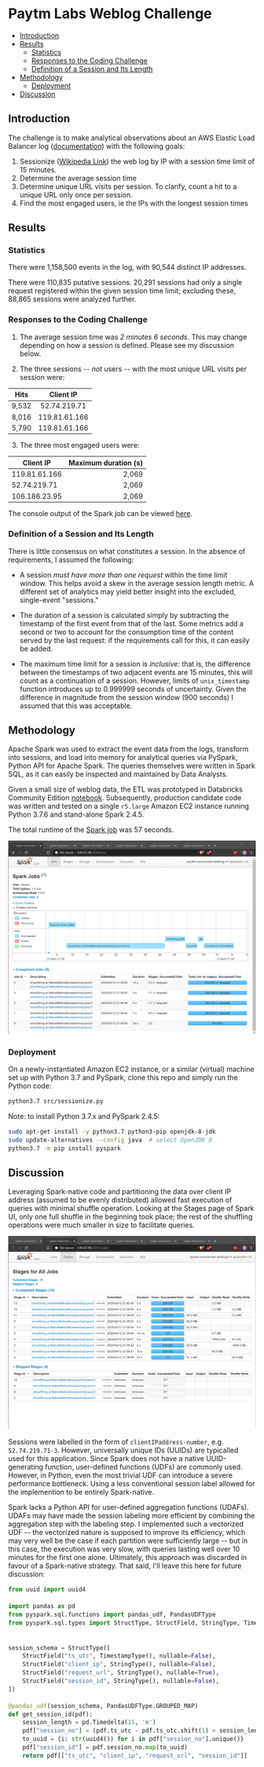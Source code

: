 # Paytm Labs Weblog Challenge

  * [Introduction](#introduction)
  * [Results](#results)
    + [Statistics](#statistics)
    + [Responses to the Coding Challenge](#responses-to-the-coding-challenge)
    + [Definition of a Session and Its Length](#definition-of-a-session-and-its-length)
  * [Methodology](#methodology)
    + [Deployment](#deployment)
  * [Discussion](#discussion)

## Introduction

The challenge is to make analytical observations about an AWS Elastic Load Balancer log ([documentation](http://docs.aws.amazon.com/ElasticLoadBalancing/latest/DeveloperGuide/access-log-collection.html#access-log-entry-format)) with the following goals:

1. Sessionize ([Wikipedia Link](https://en.wikipedia.org/wiki/Session_(web_analytics))) the web log by IP with a session time limit of 15 minutes.
2. Determine the average session time
3. Determine unique URL visits per session. To clarify, count a hit to a unique URL only once per session.
4. Find the most engaged users, ie the IPs with the longest session times

## Results

### Statistics

There were 1,158,500 events in the log, with 90,544 distinct IP addresses. 

There were 110,835 putative sessions. 20,291 sessions had only a single request registered within the given session time limit; excluding these, 88,865 sessions were analyzed further.

### Responses to the Coding Challenge

1. The average session time was *2 minutes 6 seconds*. This may change depending on how a session is defined. Please see my discussion below. 

2. The three sessions -- _not_ users -- with the most unique URL visits per session were:

Hits | Client IP
--- | :---: 
9,532 | 52.74.219.71
8,016 | 119.81.61.166
5,790 | 119.81.61.166

3. The three most engaged users were:

Client IP | Maximum duration (s)
--------------- | ----------------:
  119.81.61.166 |             2,069
   52.74.219.71 |             2,069
  106.186.23.95 |             2,069

The console output of the Spark job can be viewed [here](src/results_console.md).

### Definition of a Session and Its Length

There is little consensus on what constitutes a session. In the absence of requirements, I assumed the following:

- A session _must have more than one request_ within the time limit window. This helps avoid a skew in the average session length metric. A different set of analytics may yield better insight into the excluded, single-event "sessions."

- The duration of a session is calculated simply by subtracting the timestamp of the first event from that of the last. Some metrics add a second or two to account for the consumption time of the content served by the last request: if the requirements call for this, it can easily be added.

- The maximum time limit for a session is _inclusive_: that is, the difference between the timestamps of two adjacent events are 15 minutes, this will count as a continuation of a session. However, limits of `unix_timestamp` function introduces up to 0.999999 seconds of uncertainty. Given the difference in magnitude from the session window (900 seconds) I assumed that this was acceptable.

## Methodology

Apache Spark was used to extract the event data from the logs, transform into sessions, and load into memory for analytical queries via PySpark, Python API for Apache Spark. The queries themselves were written in Spark SQL, as it can easily be inspected and maintained by Data Analysts.

Given a small size of weblog data, the ETL was prototyped in Databricks Community Edition [notebook](https://databricks-prod-cloudfront.cloud.databricks.com/public/4027ec902e239c93eaaa8714f173bcfc/5211130610419137/1119682703921521/2408820551392452/latest.html). Subsequently, production candidate code was written and tested on a single `r5.large` Amazon EC2 instance running Python 3.7.6 and stand-alone Spark 2.4.5. 

The total runtime of the [Spark job](src\sessionize.py) was 57 seconds.

![Screenshot of the Spark UI](docs/screenshot-sparkui.png)

### Deployment

On a newly-instantiated Amazon EC2 instance, or a similar (virtual) machine set up with Python 3.7 and PySpark, clone this repo and simply run the Python code:
```bash
python3.7 src/sessionize.py
```

Note: to install Python 3.7.x and PySpark 2.4.5: 
```bash
sudo apt-get install -y python3.7 python3-pip openjdk-8-jdk
sudo update-alternatives --config java  # select OpenJDK 8
python3.7 -m pip install pyspark
```

## Discussion

Leveraging Spark-native code and partitioning the data over client IP address (assumed to be evenly distributed) allowed fast execution of queries with minimal shuffle operation. Looking at the Stages page of Spark UI, only one full shuffle in the beginning took place; the rest of the shuffling operations were much smaller in size to facilitate queries.

![Screenshot of the Spark UI, Jobs tab](docs/screenshot-sparkui-jobs.png)

Sessions were labelled in the form of `clientIPaddress-number`, e.g. `52.74.219.71-3`. However, universally unique IDs (UUIDs) are typicalled used for this application. Since Spark does not have a native UUID-generating function, user-defined functions (UDFs) are commonly used. However, in Python, even the most trivial UDF can introduce a severe performance bottleneck. Using a less conventional session label allowed for the implemention to be entirely Spark-native.

Spark lacks a Python API for user-defined aggregation functions (UDAFs). UDAFs may have made the session labeling more efficient by combining the aggregation step with the labeling step. I implemented such a vectorized UDF -- the vectorized nature is supposed to improve its efficiency, which may very well be the case if each partition were sufficiently large -- but in this case, the execution was very slow, with queries lasting well over 10 minutes for the first one alone. Ultimately, this approach was discarded in favour of a Spark-native strategy. That said, I'll leave this here for future discussion:

```python
from uuid import uuid4

import pandas as pd
from pyspark.sql.functions import pandas_udf, PandasUDFType
from pyspark.sql.types import StructType, StructField, StringType, TimestampType


session_schema = StructType([
    StructField("ts_utc", TimestampType(), nullable=False),
    StructField("client_ip", StringType(), nullable=False),
    StructField("request_url", StringType(), nullable=True),
    StructField("session_id", StringType(), nullable=False),
])

@pandas_udf(session_schema, PandasUDFType.GROUPED_MAP)
def get_session_id(pdf):
    session_length = pd.Timedelta(15, 'm')
    pdf["session_no"] = (pdf.ts_utc - pdf.ts_utc.shift(1) > session_length).cumsum() + 1
    to_uuid = {i: str(uuid4()) for i in pdf["session_no"].unique()}
    pdf["session_id"] = pdf.session_no.map(to_uuid)
    return pdf[["ts_utc", "client_ip", "request_url", "session_id"]]
```
